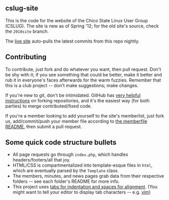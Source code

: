 cslug-site
----------
This is the code for the website of the Chico State Linux User Group (CSLUG).
The site is new as of Spring '12; for the old site's source, check the
`2010site` branch.

The [live site][1] auto-pulls the latest commits from this repo nightly.

[1]: http://www.ecst.csuchico.edu/cslug/

Contributing
-----------------
To contribute, just fork and do whatever you want, then pull request. Don't be
shy with it; if you see something that could be better, make it better and rub
it in everyone's faces afterwards for the warm fuzzies. Remember that this
is a club project -- don't make suggestions; make changes.

If you're new to git, don't be intimidated. GitHub has [very helpful
instructions][1] on forking repositories, and it's the easiest way (for both
parties) to merge contributed/fixed code.

If you're a member looking to add yourself to the site's memberlist, just fork
us, add/commit/push your member file according to [the memberfile README][2],
then submit a pull request.

[1]:http://help.github.com/fork-a-repo/
[2]:https://github.com/cslug/cslug-site/tree/master/members

Some quick code structure bullets
-----------------------------------------------
* All page requests go through `index.php`, which handles headers/footers/all
  that joy.
* HTML/CSS is compartmentalized into template-esque files in `html`, which are
  eventually parsed by the `Template` class.
* The members, minutes, and news pages grab data from their respective folders
  -- see each folder's README for more info.
* This project uses [tabs for indentation and spaces for alignment][1]. (You
  might want to tell your editor to display tab characters -- e.g. [vim][2])

[1]: http://www.iovene.com/61/
[2]: https://github.com/skoh-fley/dotfiles/blob/b3f89f19de2b82e0f7fd33e5b88627c473efc457/.vimrc#L37
